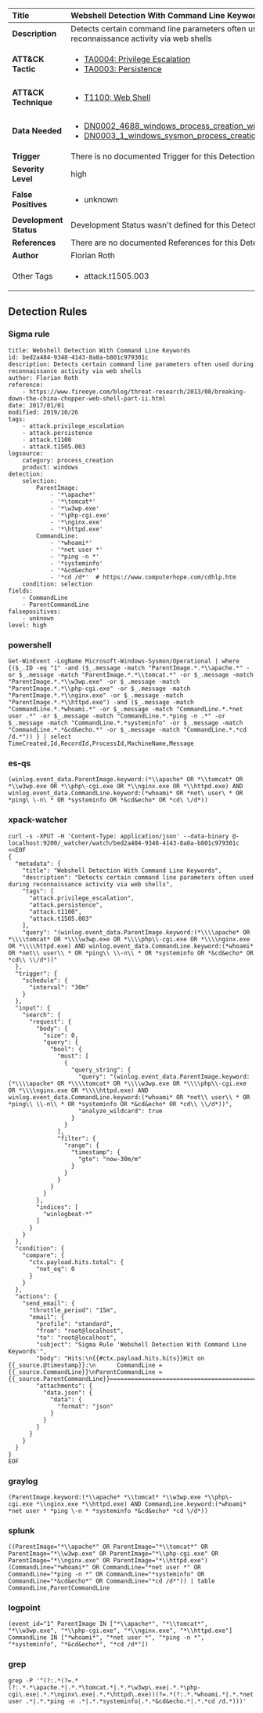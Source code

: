 | Title                    | Webshell Detection With Command Line Keywords       |
|:-------------------------|:------------------|
| **Description**          | Detects certain command line parameters often used during reconnaissance activity via web shells |
| **ATT&amp;CK Tactic**    |  <ul><li>[TA0004: Privilege Escalation](https://attack.mitre.org/tactics/TA0004)</li><li>[TA0003: Persistence](https://attack.mitre.org/tactics/TA0003)</li></ul>  |
| **ATT&amp;CK Technique** | <ul><li>[T1100: Web Shell](https://attack.mitre.org/techniques/T1100)</li></ul>  |
| **Data Needed**          | <ul><li>[DN0002_4688_windows_process_creation_with_commandline](../Data_Needed/DN0002_4688_windows_process_creation_with_commandline.md)</li><li>[DN0003_1_windows_sysmon_process_creation](../Data_Needed/DN0003_1_windows_sysmon_process_creation.md)</li></ul>  |
| **Trigger**              |  There is no documented Trigger for this Detection Rule yet  |
| **Severity Level**       | high |
| **False Positives**      | <ul><li>unknown</li></ul>  |
| **Development Status**   |  Development Status wasn't defined for this Detection Rule yet  |
| **References**           |  There are no documented References for this Detection Rule yet  |
| **Author**               | Florian Roth |
| Other Tags           | <ul><li>attack.t1505.003</li></ul> | 

## Detection Rules

### Sigma rule

```
title: Webshell Detection With Command Line Keywords
id: bed2a484-9348-4143-8a8a-b801c979301c
description: Detects certain command line parameters often used during reconnaissance activity via web shells
author: Florian Roth
reference:
    - https://www.fireeye.com/blog/threat-research/2013/08/breaking-down-the-china-chopper-web-shell-part-ii.html
date: 2017/01/01
modified: 2019/10/26
tags:
    - attack.privilege_escalation
    - attack.persistence
    - attack.t1100
    - attack.t1505.003
logsource:
    category: process_creation
    product: windows
detection:
    selection:
        ParentImage:
            - '*\apache*'
            - '*\tomcat*'
            - '*\w3wp.exe'
            - '*\php-cgi.exe'
            - '*\nginx.exe'
            - '*\httpd.exe'
        CommandLine:
            - '*whoami*'
            - '*net user *'
            - '*ping -n *'
            - '*systeminfo'
            - '*&cd&echo*'
            - '*cd /d*'  # https://www.computerhope.com/cdhlp.htm
    condition: selection
fields:
    - CommandLine
    - ParentCommandLine
falsepositives:
    - unknown
level: high

```





### powershell
    
```
Get-WinEvent -LogName Microsoft-Windows-Sysmon/Operational | where {($_.ID -eq "1" -and ($_.message -match "ParentImage.*.*\\apache.*" -or $_.message -match "ParentImage.*.*\\tomcat.*" -or $_.message -match "ParentImage.*.*\\w3wp.exe" -or $_.message -match "ParentImage.*.*\\php-cgi.exe" -or $_.message -match "ParentImage.*.*\\nginx.exe" -or $_.message -match "ParentImage.*.*\\httpd.exe") -and ($_.message -match "CommandLine.*.*whoami.*" -or $_.message -match "CommandLine.*.*net user .*" -or $_.message -match "CommandLine.*.*ping -n .*" -or $_.message -match "CommandLine.*.*systeminfo" -or $_.message -match "CommandLine.*.*&cd&echo.*" -or $_.message -match "CommandLine.*.*cd /d.*")) } | select TimeCreated,Id,RecordId,ProcessId,MachineName,Message
```


### es-qs
    
```
(winlog.event_data.ParentImage.keyword:(*\\apache* OR *\\tomcat* OR *\\w3wp.exe OR *\\php\-cgi.exe OR *\\nginx.exe OR *\\httpd.exe) AND winlog.event_data.CommandLine.keyword:(*whoami* OR *net\ user\ * OR *ping\ \-n\ * OR *systeminfo OR *&cd&echo* OR *cd\ \/d*))
```


### xpack-watcher
    
```
curl -s -XPUT -H 'Content-Type: application/json' --data-binary @- localhost:9200/_watcher/watch/bed2a484-9348-4143-8a8a-b801c979301c <<EOF
{
  "metadata": {
    "title": "Webshell Detection With Command Line Keywords",
    "description": "Detects certain command line parameters often used during reconnaissance activity via web shells",
    "tags": [
      "attack.privilege_escalation",
      "attack.persistence",
      "attack.t1100",
      "attack.t1505.003"
    ],
    "query": "(winlog.event_data.ParentImage.keyword:(*\\\\apache* OR *\\\\tomcat* OR *\\\\w3wp.exe OR *\\\\php\\-cgi.exe OR *\\\\nginx.exe OR *\\\\httpd.exe) AND winlog.event_data.CommandLine.keyword:(*whoami* OR *net\\ user\\ * OR *ping\\ \\-n\\ * OR *systeminfo OR *&cd&echo* OR *cd\\ \\/d*))"
  },
  "trigger": {
    "schedule": {
      "interval": "30m"
    }
  },
  "input": {
    "search": {
      "request": {
        "body": {
          "size": 0,
          "query": {
            "bool": {
              "must": [
                {
                  "query_string": {
                    "query": "(winlog.event_data.ParentImage.keyword:(*\\\\apache* OR *\\\\tomcat* OR *\\\\w3wp.exe OR *\\\\php\\-cgi.exe OR *\\\\nginx.exe OR *\\\\httpd.exe) AND winlog.event_data.CommandLine.keyword:(*whoami* OR *net\\ user\\ * OR *ping\\ \\-n\\ * OR *systeminfo OR *&cd&echo* OR *cd\\ \\/d*))",
                    "analyze_wildcard": true
                  }
                }
              ],
              "filter": {
                "range": {
                  "timestamp": {
                    "gte": "now-30m/m"
                  }
                }
              }
            }
          }
        },
        "indices": [
          "winlogbeat-*"
        ]
      }
    }
  },
  "condition": {
    "compare": {
      "ctx.payload.hits.total": {
        "not_eq": 0
      }
    }
  },
  "actions": {
    "send_email": {
      "throttle_period": "15m",
      "email": {
        "profile": "standard",
        "from": "root@localhost",
        "to": "root@localhost",
        "subject": "Sigma Rule 'Webshell Detection With Command Line Keywords'",
        "body": "Hits:\n{{#ctx.payload.hits.hits}}Hit on {{_source.@timestamp}}:\n      CommandLine = {{_source.CommandLine}}\nParentCommandLine = {{_source.ParentCommandLine}}================================================================================\n{{/ctx.payload.hits.hits}}",
        "attachments": {
          "data.json": {
            "data": {
              "format": "json"
            }
          }
        }
      }
    }
  }
}
EOF

```


### graylog
    
```
(ParentImage.keyword:(*\\apache* *\\tomcat* *\\w3wp.exe *\\php\-cgi.exe *\\nginx.exe *\\httpd.exe) AND CommandLine.keyword:(*whoami* *net user * *ping \-n * *systeminfo *&cd&echo* *cd \/d*))
```


### splunk
    
```
((ParentImage="*\\apache*" OR ParentImage="*\\tomcat*" OR ParentImage="*\\w3wp.exe" OR ParentImage="*\\php-cgi.exe" OR ParentImage="*\\nginx.exe" OR ParentImage="*\\httpd.exe") (CommandLine="*whoami*" OR CommandLine="*net user *" OR CommandLine="*ping -n *" OR CommandLine="*systeminfo" OR CommandLine="*&cd&echo*" OR CommandLine="*cd /d*")) | table CommandLine,ParentCommandLine
```


### logpoint
    
```
(event_id="1" ParentImage IN ["*\\apache*", "*\\tomcat*", "*\\w3wp.exe", "*\\php-cgi.exe", "*\\nginx.exe", "*\\httpd.exe"] CommandLine IN ["*whoami*", "*net user *", "*ping -n *", "*systeminfo", "*&cd&echo*", "*cd /d*"])
```


### grep
    
```
grep -P '^(?:.*(?=.*(?:.*.*\apache.*|.*.*\tomcat.*|.*.*\w3wp\.exe|.*.*\php-cgi\.exe|.*.*\nginx\.exe|.*.*\httpd\.exe))(?=.*(?:.*.*whoami.*|.*.*net user .*|.*.*ping -n .*|.*.*systeminfo|.*.*&cd&echo.*|.*.*cd /d.*)))'
```




